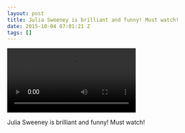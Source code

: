 ```yaml
---
layout: post
title: Julia Sweeney is brilliant and funny! Must watch!
date: 2015-10-04 07:01:21 Z
tags: []
---
```

<video autoplay="autoplay" controls="controls"><source src="http://youtu.be/OtIyx687ytk"></video>

Julia Sweeney is brilliant and funny! Must watch!
